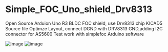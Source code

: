 # Simple_FOC_Uno_shield_Drv8313
Open Source Arduion Uno R3 BLDC FOC shield, use Drv8313 chip
KICAD5 Source file 
Optimze Layout, connect DGND with DRV8313 GND,adding I2C connector for AS5600
Test work with simplefoc Arduino software

![image](https://user-images.githubusercontent.com/8948302/223015641-48bc0c3d-0f19-4fa7-ad43-52eca5bea04a.png)
![image](https://user-images.githubusercontent.com/8948302/223015695-9ba941a5-6b08-444d-bee6-42b06f9db359.png)



